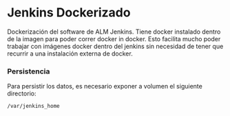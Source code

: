 # Jenkins Dockerizado

Dockerización del software de ALM Jenkins. Tiene docker instalado dentro de la imagen para poder correr docker in docker.
Esto facilita mucho poder trabajar con imágenes docker dentro del jenkins sin necesidad de tener que recurrir a una instalación
externa de docker.

### Persistencia

Para persistir los datos, es necesario exponer a volumen el siguiente directorio:

```shell
/var/jenkins_home
```
